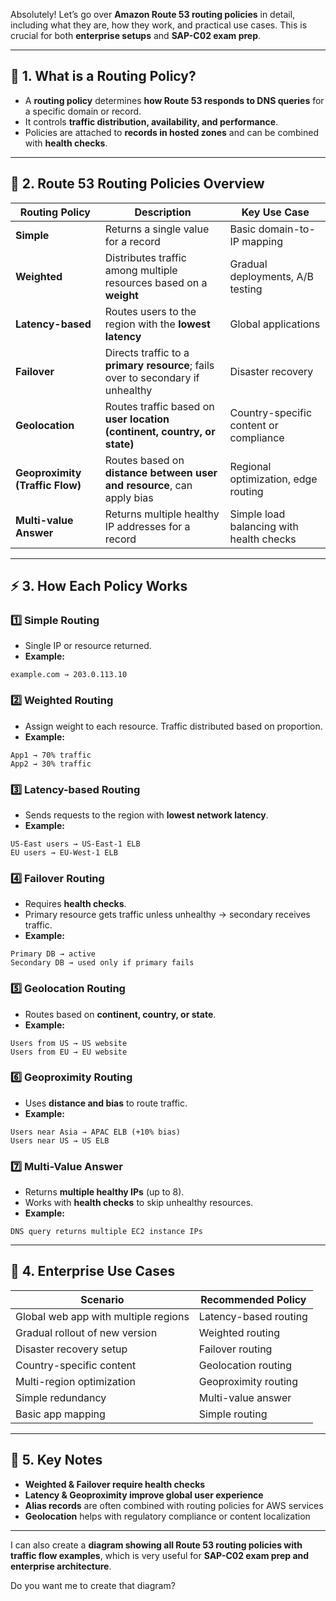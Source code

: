 Absolutely! Let’s go over **Amazon Route 53 routing policies** in detail, including what they are, how they work, and practical use cases. This is crucial for both **enterprise setups** and **SAP-C02 exam prep**.

---

## 🧭 1. What is a Routing Policy?

* A **routing policy** determines **how Route 53 responds to DNS queries** for a specific domain or record.
* It controls **traffic distribution, availability, and performance**.
* Policies are attached to **records in hosted zones** and can be combined with **health checks**.

---

## 🔹 2. Route 53 Routing Policies Overview

| Routing Policy                  | Description                                                                     | Key Use Case                             |
| ------------------------------- | ------------------------------------------------------------------------------- | ---------------------------------------- |
| **Simple**                      | Returns a single value for a record                                             | Basic domain-to-IP mapping               |
| **Weighted**                    | Distributes traffic among multiple resources based on a **weight**              | Gradual deployments, A/B testing         |
| **Latency-based**               | Routes users to the region with the **lowest latency**                          | Global applications                      |
| **Failover**                    | Directs traffic to a **primary resource**; fails over to secondary if unhealthy | Disaster recovery                        |
| **Geolocation**                 | Routes traffic based on **user location (continent, country, or state)**        | Country-specific content or compliance   |
| **Geoproximity (Traffic Flow)** | Routes based on **distance between user and resource**, can apply bias          | Regional optimization, edge routing      |
| **Multi-value Answer**          | Returns multiple healthy IP addresses for a record                              | Simple load balancing with health checks |

---

## ⚡ 3. How Each Policy Works

### 1️⃣ Simple Routing

* Single IP or resource returned.
* **Example:**

```
example.com → 203.0.113.10
```

### 2️⃣ Weighted Routing

* Assign weight to each resource. Traffic distributed based on proportion.
* **Example:**

```
App1 → 70% traffic
App2 → 30% traffic
```

### 3️⃣ Latency-based Routing

* Sends requests to the region with **lowest network latency**.
* **Example:**

```
US-East users → US-East-1 ELB
EU users → EU-West-1 ELB
```

### 4️⃣ Failover Routing

* Requires **health checks**.
* Primary resource gets traffic unless unhealthy → secondary receives traffic.
* **Example:**

```
Primary DB → active
Secondary DB → used only if primary fails
```

### 5️⃣ Geolocation Routing

* Routes based on **continent, country, or state**.
* **Example:**

```
Users from US → US website
Users from EU → EU website
```

### 6️⃣ Geoproximity Routing

* Uses **distance and bias** to route traffic.
* **Example:**

```
Users near Asia → APAC ELB (+10% bias)
Users near US → US ELB
```

### 7️⃣ Multi-Value Answer

* Returns **multiple healthy IPs** (up to 8).
* Works with **health checks** to skip unhealthy resources.
* **Example:**

```
DNS query returns multiple EC2 instance IPs
```

---

## 🔹 4. Enterprise Use Cases

| Scenario                             | Recommended Policy    |
| ------------------------------------ | --------------------- |
| Global web app with multiple regions | Latency-based routing |
| Gradual rollout of new version       | Weighted routing      |
| Disaster recovery setup              | Failover routing      |
| Country-specific content             | Geolocation routing   |
| Multi-region optimization            | Geoproximity routing  |
| Simple redundancy                    | Multi-value answer    |
| Basic app mapping                    | Simple routing        |

---

## 🧾 5. Key Notes

* **Weighted & Failover require health checks**
* **Latency & Geoproximity improve global user experience**
* **Alias records** are often combined with routing policies for AWS services
* **Geolocation** helps with regulatory compliance or content localization

---

I can also create a **diagram showing all Route 53 routing policies with traffic flow examples**, which is very useful for **SAP-C02 exam prep and enterprise architecture**.

Do you want me to create that diagram?
